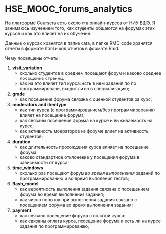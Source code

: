 # HSE_MOOC_forums_analytics

На платформе Coursera есть около ста онлайн-курсов от НИУ ВШЭ. Я занимаюсь изучением того, как студенты общаются на форумах этих курсов и как это влияет на их обучение. 

Данные о курсах хранятся в папке data, в папке RMD_code хранятся отчеты в формате html и код отчетов в формате Rmd.

Чему посвящены отчеты:

  1. **visit_variation** 
      - сколько студентов в среднем посещают форум и каково среднее посещение страниц; 
      - как на это влияет тип курса: есть в нем задания по по программировани, входит ли он в специализацию;
  2. **grade**
      - как посещение форума связана с оценкой студентов за курс;
  3. **moderators and itemtype**
      - как тип курса (с программированием/без программирвоания) влияет на посещение форума;
      - как связаны посещение форума на курсе и выживаемость на курсе;
      - как активность моераторов на форуме влиет на активность студентов;
  4. **duration**
      - как длительность прохождения курса влияет на посещение форума;
      - каково стандартное отклонение у посещения форума в зависимости от курса;
  5. **time_windows**
      - сколько раз посещают форум *во время выполенения* заданий по программированию и во время выполения тестов;
  6. **Rash_model**
      - как вероятность выполения задания связана с посещением форума во время выполнения задания;
      - как число попыток при выполнения задания связано с посещением форума во время выполнения задания;
  7. **payment**
      - как связано посещение форума с оплатой курса:
      - как связаны оплата курса, посещение форума и есть ли на курсе задания по программированию;
